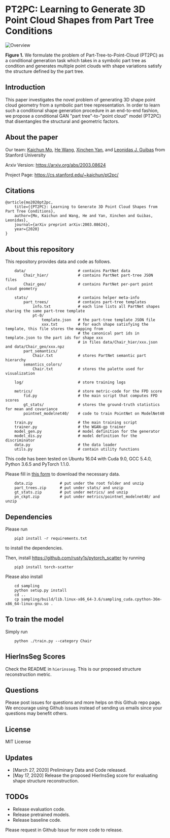 # PT2PC: Learning to Generate 3D Point Cloud Shapes from Part Tree Conditions

![Overview](https://github.com/daerduoCarey/pt2pc/blob/master/images/teaser.png)

**Figure 1.** We formulate the problem of Part-Tree-to-Point-Cloud (PT2PC) as a conditional generation task which takes in a symbolic part tree as condition and generates multiple point clouds with shape variations satisfy the structure defined by the part tree.

## Introduction
This paper investigates the novel problem of generating 3D shape point cloud geometry from a symbolic part tree representation. In order to learn such a conditional shape generation procedure in an end-to-end fashion, we propose a conditional GAN "part tree"-to-"point cloud" model (PT2PC) that disentangles the structural and geometric factors.

## About the paper

Our team: 
[Kaichun Mo](https://cs.stanford.edu/~kaichun),
[He Wang](http://ai.stanford.edu/~hewang/),
[Xinchen Yan](https://sites.google.com/site/skywalkeryxc/),
and [Leonidas J. Guibas](https://geometry.stanford.edu/member/guibas/) 
from 
Stanford University

Arxiv Version: https://arxiv.org/abs/2003.08624

Project Page: https://cs.stanford.edu/~kaichun/pt2pc/

## Citations


    @article{mo2020pt2pc,
        title={{PT2PC}: Learning to Generate 3D Point Cloud Shapes from Part Tree Conditions},
        author={Mo, Kaichun and Wang, He and Yan, Xinchen and Guibas, Leonidas},
        journal={arXiv preprint arXiv:2003.08624},
        year={2020}
    }

## About this repository

This repository provides data and code as follows.


```
    data/                       # contains PartNet data
        Chair_hier/             # contains PartNet part-tree JSON files
        Chair_geo/              # contains PartNet per-part point cloud geometry

    stats/                      # contains helper meta-info
        part_trees/             # contains part-tree templates
            info.txt            # each line lists all PartNet shapes sharing the same part-tree template
            pt-0/
                template.json   # the part-tree template JSON file
                xxx.txt         # for each shape satisfying the template, this file stores the mapping from 
                                # the canonical part ids in template.json to the part ids for shape xxx
                                # in files data/Chair_hier/xxx.json and data/Chair_geo/xxx.npz
        part_semantics/
            Chair.txt           # stores PartNet semantic part hierarchy
        semantics_colors/
            Chair.txt           # stores the palette used for visualization

    log/                        # store training logs

    metrics/                    # store metric-code for the FPD score
        fid.py                  # the main script that computes FPD scores
        gt_stats/               # stores the ground-truth statistics for mean and covariance
        pointnet_modelnet40/    # code to train PointNet on ModelNet40

    train.py                    # the main training script
    trainer.py                  # the WGAN-gp trainer
    model_gen.py                # model definition for the generator
    model_dis.py                # model definition for the discriminator
    data.py                     # the data loader
    utils.py                    # contain utility functions
```

This code has been tested on Ubuntu 16.04 with Cuda 9.0, GCC 5.4.0, Python 3.6.5 and PyTorch 1.1.0. 

Please fill in [this form](https://docs.google.com/forms/d/e/1FAIpQLScEnRD_b4elKVUHAgWomfmadw6-30caNJ5xJ4ahsu-tkTdXBg/viewform?usp=sf_link) to download the necessary data.

```
    data.zip            # put under the root folder and unzip
    part_trees.zip      # put under stats/ and unzip
    gt_stats.zip        # put under metrics/ and unzip
    pn_ckpt.zip         # put under metrics/pointnet_modelnet40/ and unzip
```

## Dependencies

Please run
    
        pip3 install -r requirements.txt

to install the dependencies.

Then, install https://github.com/rusty1s/pytorch_scatter by running

        pip3 install torch-scatter

Please also install

        cd sampling
        python setup.py install
        cd ..
        cp sampling/build/lib.linux-x86_64-3.6/sampling_cuda.cpython-36m-x86_64-linux-gnu.so .

## To train the model

Simply run

        python ./train.py --category Chair

## HierInsSeg Scores

Check the README in `hierinsseg`. This is our proposed structure reconstruction metric.

## Questions

Please post issues for questions and more helps on this Github repo page. We encourage using Github issues instead of sending us emails since your questions may benefit others.

## License

MIT License

## Updates

* [March 27, 2020] Preliminary Data and Code released.
* [May 17, 2020] Release the proposed HierInsSeg score for evaluating shape structure reconstruction.

## TODOs

* Release evaluation code.
* Release pretrained models.
* Release baseline code.

Please request in Github Issue for more code to release.

